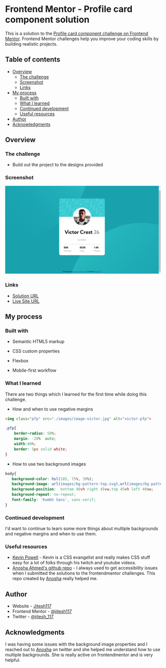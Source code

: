 # Frontend Mentor - Profile card component solution

This is a solution to the [Profile card component challenge on Frontend Mentor](https://www.frontendmentor.io/challenges/profile-card-component-cfArpWshJ). Frontend Mentor challenges help you improve your coding skills by building realistic projects. 

## Table of contents

- [Overview](#overview)
  - [The challenge](#the-challenge)
  - [Screenshot](#screenshot)
  - [Links](#links)
- [My process](#my-process)
  - [Built with](#built-with)
  - [What I learned](#what-i-learned)
  - [Continued development](#continued-development)
  - [Useful resources](#useful-resources)
- [Author](#author)
- [Acknowledgments](#acknowledgments)



## Overview

### The challenge

- Build out the project to the designs provided

### Screenshot

![](./images/profile.png)



### Links

- [Solution URL](https://www.frontendmentor.io/challenges/profile-card-component-cfArpWshJ/hub/profilecardcomponentsolution-lfs4R_j1_)
-  [Live Site URL](https://profile-card-component-main-ten-theta.vercel.app/)

## My process

### Built with

- Semantic HTML5 markup
- CSS custom properties
- Flexbox

- Mobile-first workflow


### What I learned

There are two things which I learned for the first time while doing this challenge.
- How and when to use negative margins

```html
<img class="pfp" src="./images/image-victor.jpg" alt="victor-pfp">
```
```css
.pfp{
    border-radius: 50%;
    margin: -20%  auto;
    width:40%;
    border: 5px solid white;
}
```
- How to use two background images
 ```css
 body{
    background-color: hsl(185, 75%, 39%);
    background-image: url(images/bg-pattern-top.svg),url(images/bg-pattern-bottom.svg);
    background-position:  bottom 40vh right 45vw,top 45vh left 40vw;
    background-repeat: no-repeat;
    font-family: 'Kumbh Sans', sans-serif;
}
 ```

### Continued development

I'd want to continue to learn some more things about multiple backgrounds and negative margins and when to use them.

### Useful resources

- [Kevin Powell](https://twitter.com/KevinJPowell) - Kevin is a CSS evangelist and really makes CSS stuff easy for a lot of folks through his twitch and youtube videos.
- [Anosha Ahmed's github repo](https://github.com/anoshaahmed/accessibility-info) - I always used to get accessibility issues when I submitted the solutions to the frontendmentor challenges. This repo created by [Anosha](https://github.com/anoshaahmed) really helped me.

## Author

- Website - [Jitesh117](https://www.your-site.com)
- Frontend Mentor - [@jitesh117](https://www.frontendmentor.io/profile/jitesh117)
- Twitter - [@jitesh_117](https://www.twitter.com/jitesh_117)


## Acknowledgments

I was having some issues with the background image properties and I reached out to [Anosha](https://twitter.com/anoshaahmed) on twitter and she helped me understand how to use multiple backgrounds. She is really active on frontendmentor and is very helpful.

